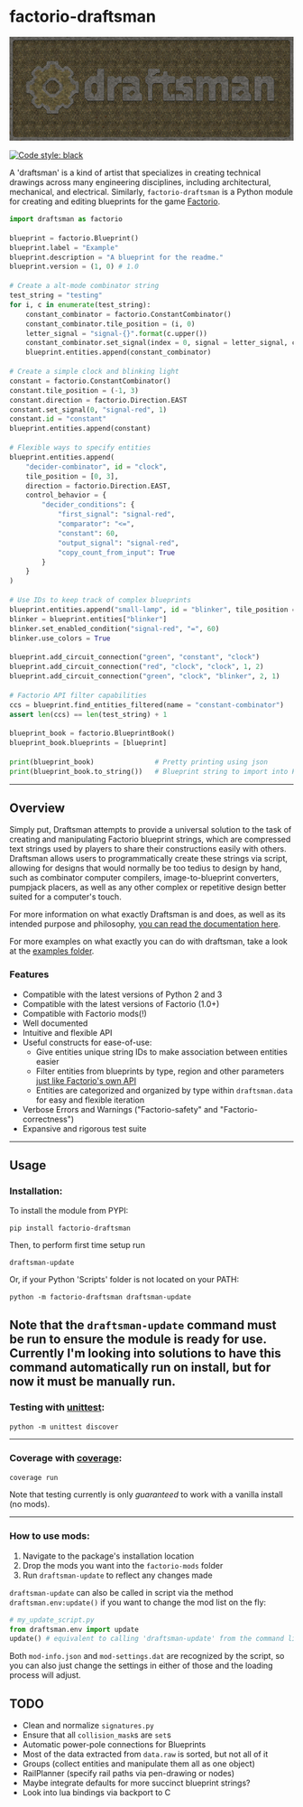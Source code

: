 # factorio-draftsman

![A logo generated with 'examples/draftsman_logo.py'](docs/img/logo.png)

[![Code style: black](https://img.shields.io/badge/code%20style-black-000000.svg)](https://github.com/psf/black)

A 'draftsman' is a kind of artist that specializes in creating technical drawings across many engineering disciplines, including architectural, mechanical, and electrical.
Similarly, `factorio-draftsman` is a Python module for creating and editing blueprints for the game [Factorio](https://factorio.com/).

```python
import draftsman as factorio

blueprint = factorio.Blueprint()
blueprint.label = "Example"
blueprint.description = "A blueprint for the readme."
blueprint.version = (1, 0) # 1.0

# Create a alt-mode combinator string
test_string = "testing"
for i, c in enumerate(test_string):
    constant_combinator = factorio.ConstantCombinator()
    constant_combinator.tile_position = (i, 0)
    letter_signal = "signal-{}".format(c.upper())
    constant_combinator.set_signal(index = 0, signal = letter_signal, count = 0)
    blueprint.entities.append(constant_combinator)

# Create a simple clock and blinking light
constant = factorio.ConstantCombinator()
constant.tile_position = (-1, 3)
constant.direction = factorio.Direction.EAST
constant.set_signal(0, "signal-red", 1)
constant.id = "constant"
blueprint.entities.append(constant)

# Flexible ways to specify entities
blueprint.entities.append(
    "decider-combinator", id = "clock",
    tile_position = [0, 3],
    direction = factorio.Direction.EAST,
    control_behavior = {
        "decider_conditions": {
            "first_signal": "signal-red",
            "comparator": "<=",
            "constant": 60,
            "output_signal": "signal-red",
            "copy_count_from_input": True
        }
    }
)

# Use IDs to keep track of complex blueprints
blueprint.entities.append("small-lamp", id = "blinker", tile_position = (2, 3))
blinker = blueprint.entities["blinker"]
blinker.set_enabled_condition("signal-red", "=", 60)
blinker.use_colors = True

blueprint.add_circuit_connection("green", "constant", "clock")
blueprint.add_circuit_connection("red", "clock", "clock", 1, 2)
blueprint.add_circuit_connection("green", "clock", "blinker", 2, 1)

# Factorio API filter capabilities
ccs = blueprint.find_entities_filtered(name = "constant-combinator")
assert len(ccs) == len(test_string) + 1

blueprint_book = factorio.BlueprintBook()
blueprint_book.blueprints = [blueprint]

print(blueprint_book)               # Pretty printing using json
print(blueprint_book.to_string())   # Blueprint string to import into Factorio
```
--------------------------------------------------------------------------------

## Overview
Simply put, Draftsman attempts to provide a universal solution to the task of creating and manipulating Factorio blueprint strings, which are compressed text strings used by players to share their constructions easily with others.
Draftsman allows users to programmatically create these strings via script, allowing for designs that would normally be too tedius to design by hand, such as combinator computer compilers, image-to-blueprint converters, pumpjack placers, as well as any other complex or repetitive design better suited for a computer's touch.

For more information on what exactly Draftsman is and does, as well as its intended purpose and philosophy, [you can read the documentation here](https://github.com/redruin1/factorio-draftsman/tree/main/examples).

For more examples on what exactly you can do with draftsman, take a look at the [examples folder](https://github.com/redruin1/factorio-draftsman/tree/main/examples).

### Features
* Compatible with the latest versions of Python 2 and 3
* Compatible with the latest versions of Factorio (1.0+)
* Compatible with Factorio mods(!)
* Well documented
* Intuitive and flexible API
* Useful constructs for ease-of-use:
    * Give entities unique string IDs to make association between entities easier
    * Filter entities from blueprints by type, region and other parameters [just like Factorio's own API](https://lua-api.factorio.com/latest/LuaSurface.html#LuaSurface.find_entities_filtered)
    * Entities are categorized and organized by type within `draftsman.data` for easy and flexible iteration
* Verbose Errors and Warnings ("Factorio-safety" and "Factorio-correctness")
* Expansive and rigorous test suite

--------------------------------------------------------------------------------
## Usage

### Installation:
To install the module from PYPI:
```
pip install factorio-draftsman
```
Then, to perform first time setup run
```
draftsman-update
```
Or, if your Python 'Scripts' folder is not located on your PATH:
```
python -m factorio-draftsman draftsman-update
```
Note that the `draftsman-update` command must be run to ensure the module is ready for use.
Currently I'm looking into solutions to have this command automatically run on install, but for now it must be manually run.
--------------------------------------------------------------------------------
### Testing with [unittest](https://docs.python.org/3/library/unittest.html):
```
python -m unittest discover
```
--------------------------------------------------------------------------------
### Coverage with [coverage](https://coverage.readthedocs.io/en/6.3.2/):
```
coverage run
```

Note that testing currently is only *guaranteed* to work with a vanilla install
(no mods).

--------------------------------------------------------------------------------
### How to use mods:

1. Navigate to the package's installation location
2. Drop the mods you want into the `factorio-mods` folder
3. Run `draftsman-update` to reflect any changes made

`draftsman-update` can also be called in script via the method `draftsman.env:update()` if you want to change the mod list on the fly:
```python
# my_update_script.py
from draftsman.env import update
update() # equivalent to calling 'draftsman-update' from the command line
```

Both `mod-info.json` and `mod-settings.dat` are recognized by the script, so you
can also just change the settings in either of those and the loading process 
will adjust.

## TODO
* Clean and normalize `signatures.py`
* Ensure that all `collision_mask`s are `set`s
* Automatic power-pole connections for Blueprints
* Most of the data extracted from `data.raw` is sorted, but not all of it
* Groups (collect entities and manipulate them all as one object)
* RailPlanner (specify rail paths via pen-drawing or nodes)
* Maybe integrate defaults for more succinct blueprint strings?
* Look into lua bindings via backport to C